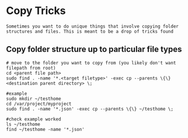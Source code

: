 
# Copy Tricks

    Sometimes you want to do unique things that involve copying folder structures and files. This is meant to be a drop of tricks found
    
## Copy folder structure up to particular file types

    # move to the folder you want to copy from (you likely don't want filepath from root)
    cd <parent file path>
    sudo find . -name '*.<target filetype>' -exec cp --parents \{\} <destination parent directory> \;
    
    #example
    sudo mkdir ~/testhome
    cd /var/project/myproject
    sudo find . -name '*.json' -exec cp --parents \{\} ~/testhome \;
    
    #check example worked
    ls ~/testhome
    find ~/testhome -name '*.json'